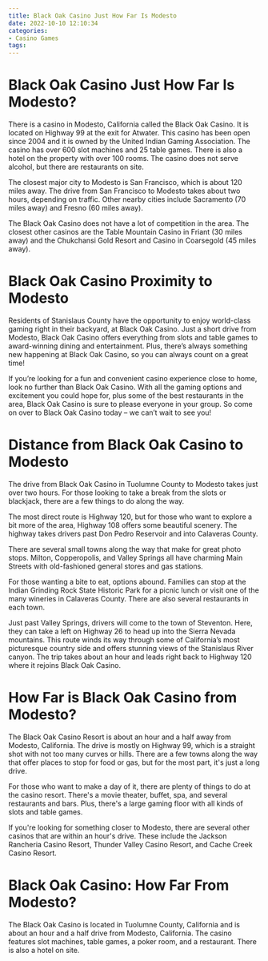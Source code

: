 ```yaml
---
title: Black Oak Casino Just How Far Is Modesto 
date: 2022-10-10 12:10:34
categories:
- Casino Games
tags:
---
```



#  Black Oak Casino Just How Far Is Modesto? 

There is a casino in Modesto, California called the Black Oak Casino. It is located on Highway 99 at the exit for Atwater. This casino has been open since 2004 and it is owned by the United Indian Gaming Association. The casino has over 600 slot machines and 25 table games. There is also a hotel on the property with over 100 rooms. The casino does not serve alcohol, but there are restaurants on site.

The closest major city to Modesto is San Francisco, which is about 120 miles away. The drive from San Francisco to Modesto takes about two hours, depending on traffic. Other nearby cities include Sacramento (70 miles away) and Fresno (60 miles away).

The Black Oak Casino does not have a lot of competition in the area. The closest other casinos are the Table Mountain Casino in Friant (30 miles away) and the Chukchansi Gold Resort and Casino in Coarsegold (45 miles away).

#  Black Oak Casino Proximity to Modesto 




Residents of Stanislaus County have the opportunity to enjoy world-class gaming right in their backyard, at Black Oak Casino. Just a short drive from Modesto, Black Oak Casino offers everything from slots and table games to award-winning dining and entertainment. Plus, there’s always something new happening at Black Oak Casino, so you can always count on a great time!

If you’re looking for a fun and convenient casino experience close to home, look no further than Black Oak Casino. With all the gaming options and excitement you could hope for, plus some of the best restaurants in the area, Black Oak Casino is sure to please everyone in your group. So come on over to Black Oak Casino today – we can’t wait to see you!

#  Distance from Black Oak Casino to Modesto 

The drive from Black Oak Casino in Tuolumne County to Modesto takes just over two hours. For those looking to take a break from the slots or blackjack, there are a few things to do along the way.

The most direct route is Highway 120, but for those who want to explore a bit more of the area, Highway 108 offers some beautiful scenery. The highway takes drivers past Don Pedro Reservoir and into Calaveras County.

There are several small towns along the way that make for great photo stops. Milton, Copperopolis, and Valley Springs all have charming Main Streets with old-fashioned general stores and gas stations.

For those wanting a bite to eat, options abound. Families can stop at the Indian Grinding Rock State Historic Park for a picnic lunch or visit one of the many wineries in Calaveras County. There are also several restaurants in each town.

Just past Valley Springs, drivers will come to the town of Steventon. Here, they can take a left on Highway 26 to head up into the Sierra Nevada mountains. This route winds its way through some of California’s most picturesque country side and offers stunning views of the Stanislaus River canyon. The trip takes about an hour and leads right back to Highway 120 where it rejoins Black Oak Casino.

#  How Far is Black Oak Casino from Modesto?

The Black Oak Casino Resort is about an hour and a half away from Modesto, California. The drive is mostly on Highway 99, which is a straight shot with not too many curves or hills. There are a few towns along the way that offer places to stop for food or gas, but for the most part, it's just a long drive.

For those who want to make a day of it, there are plenty of things to do at the casino resort. There's a movie theater, buffet, spa, and several restaurants and bars. Plus, there's a large gaming floor with all kinds of slots and table games.

If you're looking for something closer to Modesto, there are several other casinos that are within an hour's drive. These include the Jackson Rancheria Casino Resort, Thunder Valley Casino Resort, and Cache Creek Casino Resort.

#  Black Oak Casino: How Far From Modesto?

The Black Oak Casino is located in Tuolumne County, California and is about an hour and a half drive from Modesto, California. The casino features slot machines, table games, a poker room, and a restaurant. There is also a hotel on site.